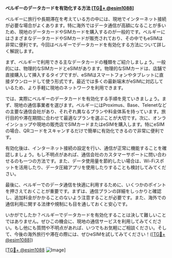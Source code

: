 **ベルギーのデータカードを有効化する方法 [[TG💪+ @esim1088](https://t.me/s/esim1088)]**

ベルギーに旅行や長期滞在を考えている方の中には、現地でインターネット接続が必要な場合がよくあります。特に海外ではデータ通信が高額になることが多いため、現地のデータカードやSIMカードを購入するのが一般的です。ベルギーにはさまざまなデータカードやSIMカードが販売されており、その中でもeSIMは非常に便利です。今回はベルギーでデータカードを有効化する方法について詳しく解説します。

まず、ベルギーで利用できる主なデータカードの種類をご紹介しましょう。一般的には、物理的なSIMカードとeSIMがあります。物理的なSIMカードは、店舗で直接購入して挿入するタイプですが、eSIMはスマートフォンやタブレットに直接ダウンロードして使う形式です。最近では多くの最新端末がeSIMに対応しているため、より手軽に現地のネットワークを利用できます。

では、実際にベルギーのデータカードを有効化する手順を見ていきましょう。まず、現地の通信事業者を選びます。ベルギーにはProximus、Base、Telenetなどの主要な通信会社があり、それぞれ異なるプランや料金体系を持っています。旅行目的や滞在期間に合わせて最適なプランを選ぶことが大切です。次に、オンラインショップや現地の販売店でSIMカードまたはeSIMを購入します。特にeSIMの場合、QRコードをスキャンするだけで簡単に有効化できるので非常に便利です。

有効化後は、インターネット接続の設定を行い、通信が正常に機能することを確認しましょう。もし不明点があれば、通信会社のカスタマーサポートに問い合わせるのも一つの方法です。また、データ使用量を節約したい場合は、Wi-Fiスポットを活用したり、データ圧縮アプリを使用したりすることも検討してみてください。

最後に、ベルギーでのデータ通信を快適に利用するために、いくつかのポイントを押さえておくことが重要です。まずは、通信プランの詳細をしっかりと確認し、追加料金がかかることのないよう注意することが必要です。また、海外での通信利用に関する法律や規制にも目を通しておくと安心です。

いかがでしたか？ベルギーでデータカードを有効化することは決して難しいことではありません。ぜひこの機会に、現地の通信サービスを利用してみてください。もし他にも質問や不明点があれば、いつでもお気軽にご相談ください。そして、今後の海外旅行や滞在の際には、ぜひeSIMを試してみてください！([[TG💪+ @esim1088](https://t.me/s/esim1088)])

[[TG💪+ @esim1088](https://t.me/s/esim1088) ![Image](https://i.postimg.cc/Y0z9fWf4/image.png)]